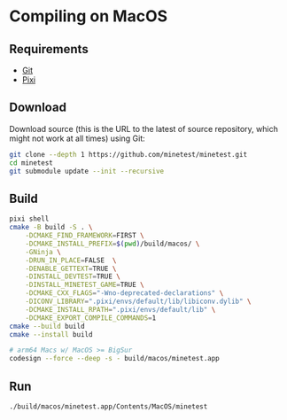 # Compiling on MacOS

## Requirements

- [Git](https://git-scm.com/downloads)
- [Pixi](https://pixi.sh/)

## Download

Download source (this is the URL to the latest of source repository, which might not work at all times) using Git:

```bash
git clone --depth 1 https://github.com/minetest/minetest.git
cd minetest
git submodule update --init --recursive
```

## Build

```bash
pixi shell
cmake -B build -S . \
    -DCMAKE_FIND_FRAMEWORK=FIRST \
    -DCMAKE_INSTALL_PREFIX=$(pwd)/build/macos/ \
    -GNinja \
    -DRUN_IN_PLACE=FALSE  \
    -DENABLE_GETTEXT=TRUE \
    -DINSTALL_DEVTEST=TRUE \
    -DINSTALL_MINETEST_GAME=TRUE \
    -DCMAKE_CXX_FLAGS="-Wno-deprecated-declarations" \
    -DICONV_LIBRARY=".pixi/envs/default/lib/libiconv.dylib" \
    -DCMAKE_INSTALL_RPATH=".pixi/envs/default/lib" \
    -DCMAKE_EXPORT_COMPILE_COMMANDS=1
cmake --build build
cmake --install build

# arm64 Macs w/ MacOS >= BigSur
codesign --force --deep -s - build/macos/minetest.app
```

## Run

```bash
./build/macos/minetest.app/Contents/MacOS/minetest
```
